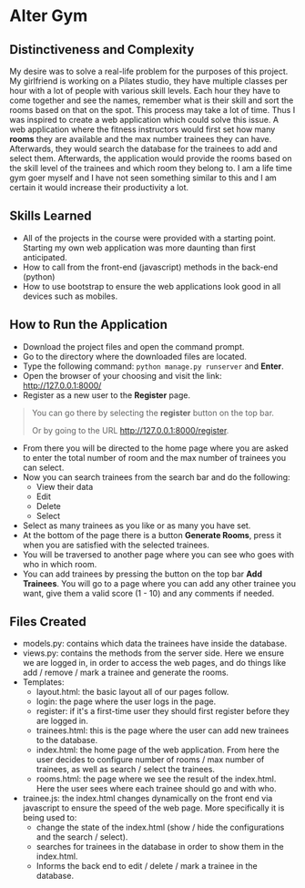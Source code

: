 # Alter Gym

## Distinctiveness and Complexity
My desire was to solve a real-life problem for the purposes of this project. My girlfriend is working on a Pilates studio, 
they have multiple classes per hour with a lot of people with various skill levels. Each hour they have to come together and see the names, remember what is their skill and sort the rooms based on that on the spot.
This process may take a lot of time. Thus I was inspired to create a web application which could solve this issue.
A web application where the fitness instructors would first set how many **rooms** they are available and the max number trainees they can have.
Afterwards, they would search the database for the trainees to add and select them. Afterwards, the application would provide the rooms based on the skill level of the trainees and which room they belong to.
I am a life time gym goer myself and I have not seen something similar to this and I am certain it would increase their productivity a lot.

## Skills Learned
- All of the projects in the course were provided with a starting point. Starting my own web application was more daunting than first anticipated.
- How to call from the front-end (javascript) methods in the back-end (python)
- How to use bootstrap to ensure the web applications look good in all devices such as mobiles.

## How to Run the Application
- Download the project files and open the command prompt.
- Go to the directory where the downloaded files are located.
- Type the following command: ```python manage.py runserver``` and **Enter**.
- Open the browser of your choosing and visit the link: http://127.0.0.1:8000/
- Register as a new user to the **Register** page.
> You can go there by selecting the __register__ button on the top bar.
> 
> Or by going to the URL http://127.0.0.1:8000/register.
- From there you will be directed to the home page where you are asked to enter the total number of room and the max number of trainees you can select.
- Now you can search trainees from the search bar and do the following:
  - View their data
  - Edit
  - Delete
  - Select
- Select as many trainees as you like or as many you have set.
- At the bottom of the page there is a button **Generate Rooms**, press it when you are satisfied with the selected trainees.
- You will be traversed to another page where you can see who goes with who in which room.
- You can add trainees by pressing the button on the top bar **Add Trainees**. You will go to a page where you can add any other trainee you want, give them a valid score (1 - 10) and any comments if needed.

## Files Created
- models.py: contains which data the trainees have inside the database.
- views.py: contains the methods from the server side. Here we ensure we are logged in, in order to access the web pages, and do things like add / remove / mark a trainee and generate the rooms.
- Templates:
  - layout.html: the basic layout all of our pages follow.
  - login: the page where the user logs in the page.
  - register: if it's a first-time user they should first register before they are logged in.
  - trainees.html: this is the page where the user can add new trainees to the database.
  - index.html: the home page of the web application. From here the user decides to configure number of rooms / max number of trainees, as well as search / select the trainees.
  - rooms.html: the page where we see the result of the index.html. Here the user sees where each trainee should go and with who.
- trainee.js: the index.html changes dynamically on the front end via javascript to ensure the speed of the web page. More specifically it is being used to:
   - change the state of the index.html (show / hide the configurations and the search / select).
   - searches for trainees in the database in order to show them in the index.html.
   - Informs the back end to edit / delete / mark a trainee in the database.
